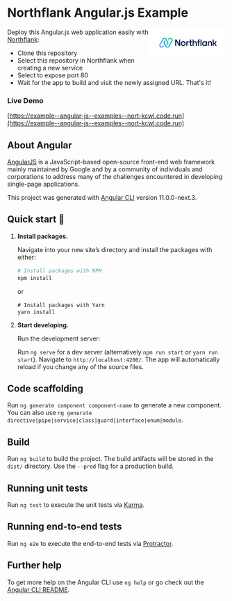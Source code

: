 # Northflank Angular.js Example

<a target="_blank" rel="noopener noreferrer" href="https://www.northflank.com">
    <img alt="Northflank" align="right" src="/media/logo.svg" width="35%" />
</a>

Deploy this Angular.js web application easily with [Northflank](https://www.northflank.com):

- Clone this repository
- Select this repository in Northflank when creating a new service
- Select to expose port 80
- Wait for the app to build and visit the newly assigned URL. That's it!


### Live Demo
[https://example--angular-js--examples--nort-kcwl.code.run](https://example--angular-js--examples--nort-kcwl.code.run)


## About Angular
[AngularJS](https://angularjs.org) is a JavaScript-based open-source front-end web framework mainly maintained by Google and by a community of individuals and corporations to address many of the challenges encountered in developing single-page applications.

This project was generated with [Angular CLI](https://github.com/angular/angular-cli) version 11.0.0-next.3.

## Quick start 🚀

1.  **Install packages.**

    Navigate into your new site’s directory and install the packages with either:

    ```bash
    # Install packages with NPM
    npm install
    ```

    or

    ```
    # Install packages with Yarn
    yarn install
    ```

1.  **Start developing.**

    Run the development server:

    Run `ng serve` for a dev server (alternatively `npm run start` or `yarn run start`). Navigate to `http://localhost:4200/`. The app will automatically reload if you change any of the source files.

    
## Code scaffolding

Run `ng generate component component-name` to generate a new component. You can also use `ng generate directive|pipe|service|class|guard|interface|enum|module`.

## Build

Run `ng build` to build the project. The build artifacts will be stored in the `dist/` directory. Use the `--prod` flag for a production build.

## Running unit tests

Run `ng test` to execute the unit tests via [Karma](https://karma-runner.github.io).

## Running end-to-end tests

Run `ng e2e` to execute the end-to-end tests via [Protractor](http://www.protractortest.org/).

## Further help

To get more help on the Angular CLI use `ng help` or go check out the [Angular CLI README](https://github.com/angular/angular-cli/blob/master/README.md).
